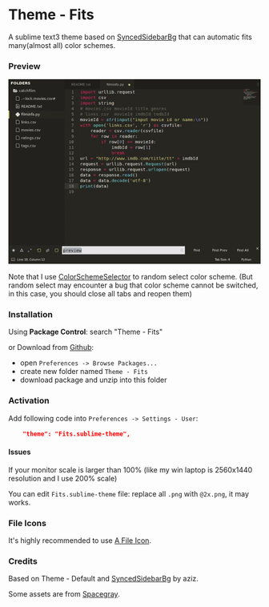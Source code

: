 # Theme - Fits
A sublime text3 theme based on [SyncedSidebarBg](https://packagecontrol.io/packages/SyncedSidebarBg) that can automatic fits many(almost all) color schemes.

### Preview

![preview](Preview/preview.gif)

Note that I use [ColorSchemeSelector](https://packagecontrol.io/packages/ColorSchemeSelector) to random select color scheme. (But random select may encounter a bug that color scheme cannot be switched, in this case, you should close all tabs and reopen them)

### Installation
Using **Package Control**: search "Theme - Fits"

or Download from [Github](https://github.com/xxxzc/themefits): 

- open `Preferences -> Browse Packages...`
- create new folder named `Theme - Fits`
- download package and unzip into this folder

### Activation

Add following code into `Preferences -> Settings - User`:

```json
	"theme": "Fits.sublime-theme",
```

#### Issues

If your monitor scale is larger than 100% (like my win laptop is 2560x1440 resolution and I use 200% scale)

You can edit `Fits.sublime-theme` file: replace all `.png` with `@2x.png`, it may works.

### File Icons

It's highly recommended to use [A File Icon](https://packagecontrol.io/packages/A%20File%20Icon). 

### Credits

Based on Theme - Default and  [SyncedSidebarBg](https://packagecontrol.io/packages/SyncedSidebarBg) by aziz.

Some assets are from [Spacegray](https://packagecontrol.io/packages/Theme%20-%20Spacegray).

